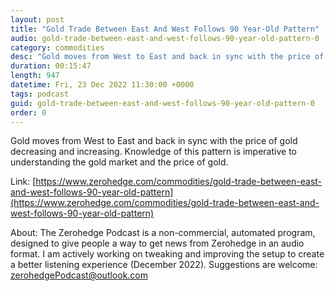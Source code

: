 ```yaml
---
layout: post
title: "Gold Trade Between East And West Follows 90 Year-Old Pattern"
audio: gold-trade-between-east-and-west-follows-90-year-old-pattern-0
category: commodities
desc: "Gold moves from West to East and back in sync with the price of gold decreasing and increasing. Knowledge of this pattern is imperative to understanding the gold market and the price of gold."
duration: 00:15:47
length: 947
datetime: Fri, 23 Dec 2022 11:30:00 +0000
tags: podcast
guid: gold-trade-between-east-and-west-follows-90-year-old-pattern-0
order: 0
---
```

Gold moves from West to East and back in sync with the price of gold decreasing and increasing. Knowledge of this pattern is imperative to understanding the gold market and the price of gold.

Link: [https://www.zerohedge.com/commodities/gold-trade-between-east-and-west-follows-90-year-old-pattern](https://www.zerohedge.com/commodities/gold-trade-between-east-and-west-follows-90-year-old-pattern)

About: The Zerohedge Podcast is a non-commercial, automated program, designed to give people a way to get news from Zerohedge in an audio format.  I am actively working on tweaking and improving the setup to create a better listening experience (December 2022).  Suggestions are welcome: [zerohedgePodcast@outlook.com](mailto:zerohedgePodcast@outlook.com)